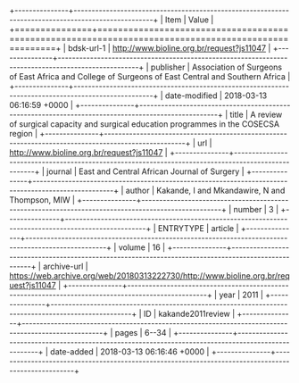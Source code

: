 +---------------+----------------------------------------------------------------------------------------------------+
| Item          | Value                                                                                              |
+===============+====================================================================================================+
| bdsk-url-1    | http://www.bioline.org.br/request?js11047                                                          |
+---------------+----------------------------------------------------------------------------------------------------+
| publisher     | Association of Surgeons of East Africa and College of Surgeons of East Central and Southern Africa |
+---------------+----------------------------------------------------------------------------------------------------+
| date-modified | 2018-03-13 06:16:59 +0000                                                                          |
+---------------+----------------------------------------------------------------------------------------------------+
| title         | A review of surgical capacity and surgical education programmes in the COSECSA region              |
+---------------+----------------------------------------------------------------------------------------------------+
| url           | http://www.bioline.org.br/request?js11047                                                          |
+---------------+----------------------------------------------------------------------------------------------------+
| journal       | East and Central African Journal of Surgery                                                        |
+---------------+----------------------------------------------------------------------------------------------------+
| author        | Kakande, I and Mkandawire, N and Thompson, MIW                                                     |
+---------------+----------------------------------------------------------------------------------------------------+
| number        | 3                                                                                                  |
+---------------+----------------------------------------------------------------------------------------------------+
| ENTRYTYPE     | article                                                                                            |
+---------------+----------------------------------------------------------------------------------------------------+
| volume        | 16                                                                                                 |
+---------------+----------------------------------------------------------------------------------------------------+
| archive-url   | https://web.archive.org/web/20180313222730/http://www.bioline.org.br/request?js11047               |
+---------------+----------------------------------------------------------------------------------------------------+
| year          | 2011                                                                                               |
+---------------+----------------------------------------------------------------------------------------------------+
| ID            | kakande2011review                                                                                  |
+---------------+----------------------------------------------------------------------------------------------------+
| pages         | 6--34                                                                                              |
+---------------+----------------------------------------------------------------------------------------------------+
| date-added    | 2018-03-13 06:16:46 +0000                                                                          |
+---------------+----------------------------------------------------------------------------------------------------+
